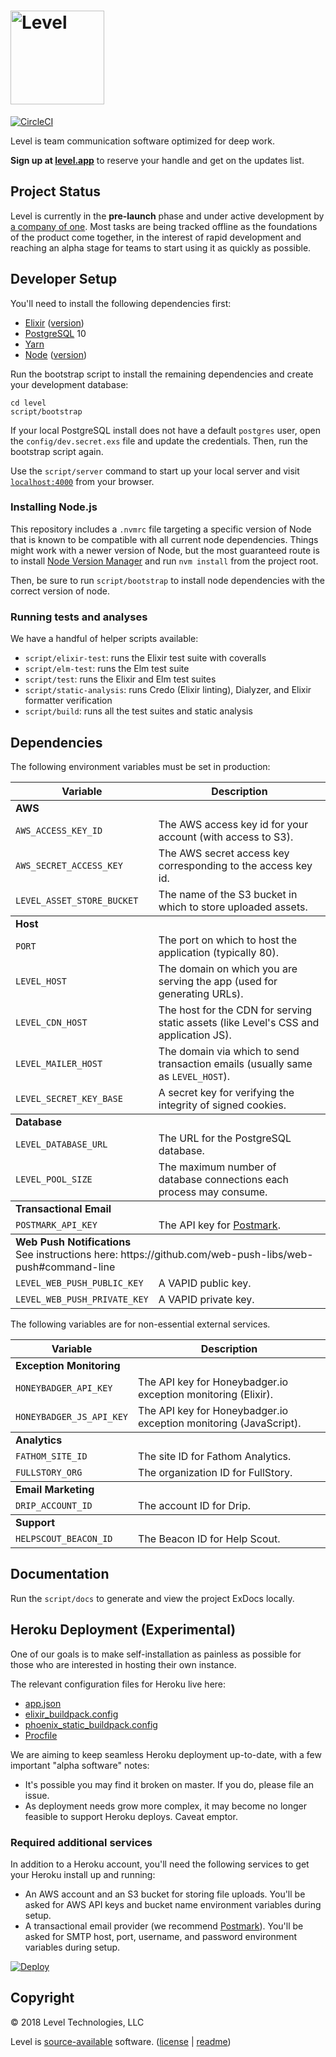 # [<img src="https://user-images.githubusercontent.com/341387/44155659-8193fca4-a073-11e8-8842-0e2f1cd89627.png" width="150" alt="Level">](https://level.app)

[![CircleCI](https://circleci.com/gh/levelhq/level.svg?style=svg)](https://circleci.com/gh/levelhq/level)

Level is team communication software optimized for deep work.

**Sign up at [level.app](https://level.app)** to reserve your handle and get on the updates list.

## Project Status

Level is currently in the **pre-launch** phase and under active development by [a company of one](https://twitter.com/derrickreimer). Most tasks are being tracked offline as the foundations of the product come together, in the interest of rapid development and reaching an alpha stage for teams to start using it as quickly as possible.

## Developer Setup

You'll need to install the following dependencies first:

- [Elixir](https://elixir-lang.org/install.html) ([version](https://github.com/levelhq/level/blob/master/mix.exs#L4))
- [PostgreSQL](https://postgresapp.com/) 10
- [Yarn](https://yarnpkg.com/en/docs/install)
- [Node](#nodejs) ([version](https://github.com/levelhq/level/blob/master/.nvmrc))

Run the bootstrap script to install the remaining dependencies and create your
development database:

```
cd level
script/bootstrap
```

If your local PostgreSQL install does not have a default `postgres` user, open the `config/dev.secret.exs` file and update the credentials. Then, run the bootstrap script again.

Use the `script/server` command to start up your local server and visit [`localhost:4000`](http://localhost:4000) from your browser.

### Installing Node.js

This repository includes a `.nvmrc` file targeting a specific version of Node
that is known to be compatible with all current node dependencies. Things might work
with a newer version of Node, but the most guaranteed route is to install
[Node Version Manager](https://github.com/creationix/nvm) and run `nvm install` from
the project root.

Then, be sure to run `script/bootstrap` to install node dependencies with the
correct version of node.

### Running tests and analyses

We have a handful of helper scripts available:

- `script/elixir-test`: runs the Elixir test suite with coveralls
- `script/elm-test`: runs the Elm test suite
- `script/test`: runs the Elixir and Elm test suites
- `script/static-analysis`: runs Credo (Elixir linting), Dialyzer, and Elixir formatter verification
- `script/build`: runs all the test suites and static analysis

## Dependencies

The following environment variables must be set in production:

<table>
  <thead>
    <tr>
      <th>Variable</th>
      <th>Description</th>
    </tr>
  <thead>
  <tbody>
    <tr>
      <td colspan="2"><strong>AWS</strong></td>
    </tr>
    <tr>
      <td><code>AWS_ACCESS_KEY_ID</code></td>
      <td>The AWS access key id for your account (with access to S3).</td>
    </tr>
    <tr>
      <td><code>AWS_SECRET_ACCESS_KEY</code></td>
      <td>The AWS secret access key corresponding to the access key id.</td>
    </tr>
    <tr>
      <td><code>LEVEL_ASSET_STORE_BUCKET</code></td>
      <td>The name of the S3 bucket in which to store uploaded assets.</td>
    </tr>
  </tbody>
  <tbody>
    <tr>
      <td colspan="2"><strong>Host</strong></td>
    </tr>
    <tr>
      <td><code>PORT</code></td>
      <td>The port on which to host the application (typically 80).</td>
    </tr>
    <tr>
      <td><code>LEVEL_HOST</code></td>
      <td>The domain on which you are serving the app (used for generating URLs).</td>
    </tr>
    <tr>
      <td><code>LEVEL_CDN_HOST</code></td>
      <td>The host for the CDN for serving static assets (like Level's CSS and application JS).</td>
    </tr>
    <tr>
      <td><code>LEVEL_MAILER_HOST</code></td>
      <td>The domain via which to send transaction emails (usually same as <code>LEVEL_HOST</code>).</td>
    </tr>
    <tr>
      <td><code>LEVEL_SECRET_KEY_BASE</code></td>
      <td>A secret key for verifying the integrity of signed cookies.</td>
    </tr>
  </tbody>
  <tbody>
    <tr>
      <td colspan="2"><strong>Database</strong></td>
    </tr>
    <tr>
      <td><code>LEVEL_DATABASE_URL</code></td>
      <td>The URL for the PostgreSQL database.</td>
    </tr>
    <tr>
      <td><code>LEVEL_POOL_SIZE</code></td>
      <td>The maximum number of database connections each process may consume.</td>
    </tr>
  </tbody>
  <tbody>
    <tr>
      <td colspan="2"><strong>Transactional Email</strong></td>
    </tr>
    <tr>
      <td><code>POSTMARK_API_KEY</code></td>
      <td>The API key for <a href="https://postmarkapp.com/">Postmark</a>.</td>
    </tr>
  </tbody>
  <tbody>
    <tr>
      <td colspan="2"><strong>Web Push Notifications</strong><br>See instructions here: https://github.com/web-push-libs/web-push#command-line</td>
    </tr>
    <tr>
      <td><code>LEVEL_WEB_PUSH_PUBLIC_KEY</code></td>
      <td>A VAPID public key.</td>
    </tr>
    <tr>
      <td><code>LEVEL_WEB_PUSH_PRIVATE_KEY</code></td>
      <td>A VAPID private key.</td>
    </tr>
  </tbody>
</table>

The following variables are for non-essential external services.

<table>
  <thead>
    <tr>
      <th>Variable</th>
      <th>Description</th>
    </tr>
  <thead>
  <tbody>
    <tr>
      <td colspan="2"><strong>Exception Monitoring</strong></td>
    </tr>
    <tr>
      <td><code>HONEYBADGER_API_KEY</code></td>
      <td>The API key for Honeybadger.io exception monitoring (Elixir).</td>
    </tr>
    <tr>
      <td><code>HONEYBADGER_JS_API_KEY</code></td>
      <td>The API key for Honeybadger.io exception monitoring (JavaScript).</td>
    </tr>
  </tbody>

  <tbody>
    <tr>
      <td colspan="2"><strong>Analytics</strong></td>
    </tr>
    <tr>
      <td><code>FATHOM_SITE_ID</code></td>
      <td>The site ID for Fathom Analytics.</td>
    </tr>
    <tr>
      <td><code>FULLSTORY_ORG</code></td>
      <td>The organization ID for FullStory.</td>
    </tr>
  </tbody>

  <tbody>
    <tr>
      <td colspan="2"><strong>Email Marketing</strong></td>
    </tr>
    <tr>
      <td><code>DRIP_ACCOUNT_ID</code></td>
      <td>The account ID for Drip.</td>
    </tr>
  </tbody>

  <tbody>
    <tr>
      <td colspan="2"><strong>Support</strong></td>
    </tr>
    <tr>
      <td><code>HELPSCOUT_BEACON_ID</code></td>
      <td>The Beacon ID for Help Scout.</td>
    </tr>
  </tbody>
</table>

## Documentation

Run the `script/docs` to generate and view the project ExDocs locally.

## Heroku Deployment (Experimental)

One of our goals is to make self-installation as painless as possible for those who are interested in hosting their own instance.

The relevant configuration files for Heroku live here:

- [app.json](https://github.com/levelhq/level/blob/master/app.json)
- [elixir_buildpack.config](https://github.com/levelhq/level/blob/master/elixir_buildpack.config)
- [phoenix_static_buildpack.config](https://github.com/levelhq/level/blob/master/phoenix_static_buildpack.config)
- [Procfile](https://github.com/levelhq/level/blob/master/Procfile)

We are aiming to keep seamless Heroku deployment up-to-date, with a few important "alpha software" notes:

- It's possible you may find it broken on master. If you do, please file an issue.
- As deployment needs grow more complex, it may become no longer feasible to support Heroku deploys. Caveat emptor.

### Required additional services

In addition to a Heroku account, you'll need the following services to get your Heroku install up and running:

- An AWS account and an S3 bucket for storing file uploads. You'll be asked for AWS API keys and bucket name environment variables during setup.
- A transactional email provider (we recommend [Postmark](https://postmarkapp.com)). You'll be asked for SMTP host, port, username, and password environment variables during setup.

[![Deploy](https://www.herokucdn.com/deploy/button.svg)](https://heroku.com/deploy?template=https://github.com/levelhq/level/tree/master)

## Copyright

&copy; 2018 Level Technologies, LLC

Level is [source-available](https://en.wikipedia.org/wiki/Source-available_software) software. ([license](https://github.com/levelhq/level/blob/master/LICENSE.txt) | [readme](https://github.com/levelhq/level/blob/master/LICENSE-README.md))
